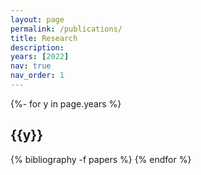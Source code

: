 ```yaml
---
layout: page
permalink: /publications/
title: Research
description: 
years: [2022]
nav: true
nav_order: 1
---
```

<!-- _pages/publications.md -->
<div class="publications" >


  <!-- {% bibliography -f papers -q @*[year={{y}}]* %} -->
  


{%- for y in page.years %}
  <h2 class="year">{{y}}</h2>
  {% bibliography -f papers   %}
{% endfor %}

</div>
